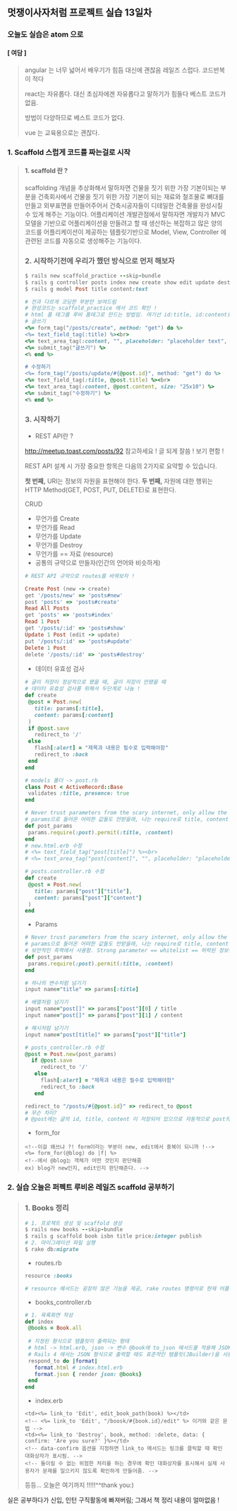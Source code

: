 ## 멋쟁이사자처럼 프로젝트 실습 13일차

### 오늘도 실습은 atom 으로

#### [ 여담 ]

> angular 는 너무 넓어서 배우기가 힘듬 대신에 괜찮음 레일즈 스럽다. 코드반복이 적다
>
> react는 자유롭다. 대신 초심자에겐 자유롭다고 말하기가 힘들다 베스트 코드가 없음. 
>
> 방법이 다양하므로 베스트 코드가 없다.
>
> vue 는 교육용으로는 괜찮다. 



### 1. Scaffold 스럽게 코드를 짜는걸로 시작

>#### 1. scaffold 란 ?
>
>scaffolding 개념을 추상화해서 말하자면 건물을 짓기 위한 가장 기본이되는 부분을 건축회사에서 건물을 짓기 위한 가장 기본이 되는 재료와 철조물로 뼈대를 만들고 외부표면을 만들어주어서 건축시공자들이 디테일한 건축물을 완성시킬 수 있게 해주는 기능이다. 어플리케이션 개발관점에서 말하자면 개발자가 MVC 모델을 기반으로 어플리케이션을 만들려고 할 때 생산하는 복잡하고 많은 양의 코드를 어플리케이션이 제공하는 템플릿기반으로 Model, View, Controller 에 관련된 코드를 자동으로 생성해주는 기능이다. 
>
>  
>
>### 2. 시작하기전에 우리가 했던 방식으로 먼저 해보자
>
>```ruby
>$ rails new scaffold_practice --skip-bundle
>$ rails g controller posts index new create show edit update destroy
>$ rails g model Post title content:text
>
># 전과 다르게 코딩한 부분만 보여드림 
># 완성코드는 scaffold_practice 에서 코드 확인 !
># html 폼 태그를 루비 폼태그로 만드는 방법임. 여기선 id:title, id:content로 자동으로 매겨짐 !
># 글쓰기 
><%= form_tag("/posts/create", method: "get") do %>
><%= text_field_tag(:title) %><br>
><%= text_area_tag(:content, "", placeholder: "placeholder text", size: "25x10") %>
><%= submit_tag("글쓰기") %>
><% end %>
>
># 수정하기
><%= form_tag("/posts/update/#{@post.id}", method: "get") do %>
><%= text_field_tag(:title, @post.title) %><br>
><%= text_area_tag(:content, @post.content, size: "25x10") %>
><%= submit_tag("수정하기") %>
><% end %>
>
>```
>
>
>
>### 3. 시작하기
>
>- REST API란 ?
>
>  http://meetup.toast.com/posts/92 참고하세요 ! 글 되게 잘씀 ! 보기 편함 ! 
>
>  REST API 설계 시 가장 중요한 항목은 다음의 2가지로 요약할 수 있습니다.
>
>  **첫 번째,** URI는 정보의 자원을 표현해야 한다.
>  **두 번째,** 자원에 대한 행위는 HTTP Method(GET, POST, PUT, DELETE)로 표현한다.
>
>  CRUD
>
>  - 무언가를 Create
>  - 무언가를 Read
>  - 무언가를 Update
>  - 무언가를 Destroy
>  - 무언가를 == 자료 (resource)
>  - 공통의 규약으로 만들자(인간의 언어와 비슷하게)
>
>```ruby
># REST API 규약으로 routes를 바꿔보자 !
>
>Create Post (new -> create)
>get '/posts/new' => 'posts#new'
>post 'posts' => 'posts#create'
>Read All Posts
>get 'posts' => 'posts#index'
>Read 1 Post
>get '/posts/:id' => 'posts#show'
>Update 1 Post (edit -> update)
>put '/posts/:id' => 'posts#update'
>Delete 1 Post 
>delete '/posts/:id' => 'posts#destroy'
>```
>
>- 데이터 유효성 검사 
>
>```ruby
># 글이 저장이 정상적으로 됐을 때, 글이 저장이 안됐을 때 
># 데이터 유효성 검사를 위해서 두단계로 나눔 !
>def create
>  @post = Post.new(
>    title: params[:title],
>    content: params[:content]
>  )
>  if @post.save
>    redirect_to '/'
>  else
>    flash[:alert] = "제목과 내용은 필수로 입력해야함"
>    redirect_to :back
>  end
>end
>
># models 폴더 -> post.rb
>class Post < ActiveRecord::Base
>  validates :title, presence: true
>end
>
># Never trust parameters from the scary internet, only allow the white list through.
># params으로 들어온 어떠한 값들도 안받을래, 나는 require로 title, content 들어온 값만 받을꺼야
>def post_params
>  params.require(:post).permit(:title, :content)
>end
># new.html.erb 수정
># <%= text_field_tag("post[title]") %><br>
># <%= text_area_tag("post[content]", "", placeholder: "placeholder text", size: "25x10") %>
>
># posts.controller.rb 수정
>def create
>  @post = Post.new(
>    title: params["post"]["title"],
>    content: params["post"]["content"]
>  )
>end
>```
>
>- Params
>
>```ruby
># Never trust parameters from the scary internet, only allow the white list through.
># params으로 들어온 어떠한 값들도 안받을래, 나는 require로 title, content 들어온 값만 받을꺼야
># 보안적인 측멱에서 사용함. Strong parameter == whitelist == 허락된 정보만 받아라
>def post_params
>  params.require(:post).permit(:title, :content)
>end
>
># 하나의 변수처럼 넘기기
>input name="title" => params[:title]
>
># 배열처럼 넘기기
>input name="post[]" => params["post"][0] / title
>input name="post[]" => params["post"][1] / content
>
># 해시처럼 넘기기
>input name="post[title]" => params["post"]["title"]
>
># posts_controller.rb 수정
>@post = Post.new(post_params)
>	if @post.save
>      redirect_to '/'
>    else
>      flash[:alert] = "제목과 내용은 필수로 입력해야함"
>      redirect_to :back
>    end
>
>redirect_to "/posts/#{@post.id}" => redirect_to @post
># 무슨 차이?
># @post에는 글의 id, title, content 이 저장되어 있으므로 자동적으로 post의 id로 redirect 해줌 !
>```
>
>- form_for
>
>```erb
><!--이걸 왜쓰냐 ?! form이라는 부분이 new, edit에서 중복이 되니까 !-->
><%= form_for(@blog) do |f| %> 
><!--에서 @blog는 객체가 어떤 것인지 판단해줌 
>ex) blog가 new인지, edit인지 판단해준다. -->
>```
>
> 
>

### 2. 실습 오늘은 퍼펙트 루비온 레일즈 scaffold 공부하기

>### 1. Books 정리 
>
>```ruby
># 1. 프로젝트 생성 및 scaffold 생성
>$ rails new books --skip-bundle
>$ rails g scaffold book isbn title price:integer publish
># 2. 마이그레이션 파일 실행
>$ rake db:migrate
>```
>
>- routes.rb
>
>```ruby
>resource :books
>
># resource 메서드는 굉장히 많은 기능을 제공, rake routes 명령어로 현재 어플리케이션에 정의된 라우트를 확인할 수 있음.
>```
>
>- books_controller.rb
>
>```ruby
># 1. 목록화면 작성
>def index
>  @books = Book.all
>  
>  # 지정된 형식으로 템플릿이 출력되는 형태
>  # html -> html.erb, json -> 변수 @book에 to_json 메서드를 적용해 JSON형식으로 바꾸어 출력
>  # Rails 4 에서는 JSON 형식으로 출력할 때도 표준적인 템플릿(JBuilder)을 사용하도록 바뀜. 그래서 	   respond_to 잘 안씀
>  respond_to do |format|
>    format.html # index.html.erb
>    format.json { render json: @books}
>  end
>end
>```
>
>- index.erb
>
>```erb
><td><%= link_to 'Edit', edit_book_path(book) %></td>
><!-- <%= link_to 'Edit', "/boosk/#{book.id}/edit" %> 이거와 같은 문법 -->
><td><%= link_to 'Destroy', book, method: :delete, data: { confirm: 'Are you sure?' }%></td>
><!-- data-confirm 옵션을 지정하면 link_to 메서드는 링크를 클릭할 때 확인 대화상자가 표시됨. -->
><!-- 돌이킬 수 없는 위험한 처리를 하는 경우에 확인 대화상자를 표시해서 실제 사용자가 문제를 일으키지 않도록 확인하게 만들어줌. -->
>```
>
>등등... 오늘은 여기까지 !!!!!^^thank you:)

실은 공부하다가 신입, 인턴 구직활동에 빠져버림; 그래서 책 정리 내용이 얼마없음 !
